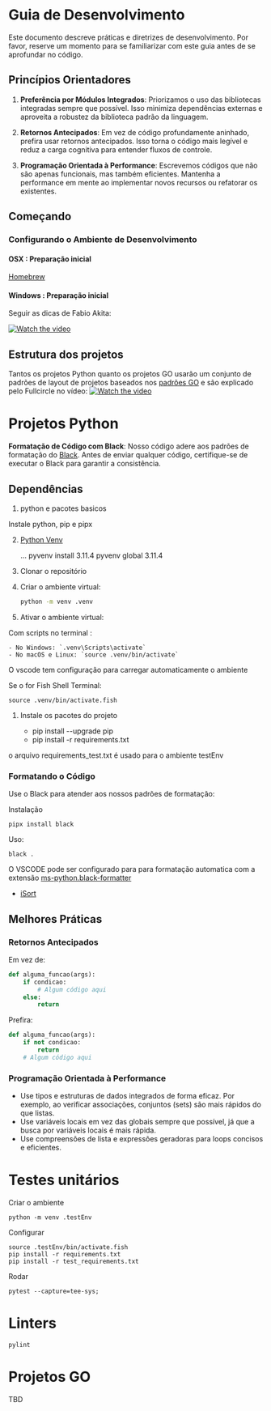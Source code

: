 # Guia de Desenvolvimento

Este documento descreve práticas e diretrizes de desenvolvimento.
Por favor, reserve um momento para se familiarizar com este guia antes de se aprofundar no código.

## Princípios Orientadores

1. **Preferência por Módulos Integrados**: Priorizamos o uso das bibliotecas integradas sempre que possível. Isso minimiza dependências externas e aproveita a robustez da biblioteca padrão da linguagem.

1. **Retornos Antecipados**: Em vez de código profundamente aninhado, prefira usar retornos antecipados. Isso torna o código mais legível e reduz a carga cognitiva para entender fluxos de controle.

1. **Programação Orientada à Performance**: Escrevemos códigos que não são apenas funcionais, mas também eficientes. Mantenha a performance em mente ao implementar novos recursos ou refatorar os existentes.

## Começando

### Configurando o Ambiente de Desenvolvimento

#### OSX : Preparação inicial

[Homebrew](https://github.com/Homebrew/install)

#### Windows : Preparação inicial

Seguir as dicas de Fabio Akita:

[![Watch the video](https://img.youtube.com/vi/sjrW74Hx5Po/maxresdefault.jpg)](https://youtu.be/sjrW74Hx5Po)

## Estrutura dos projetos

Tantos os projetos Python quanto os projetos GO usarão um conjunto de padrões de layout de projetos baseados nos [padrões GO](https://github.com/golang-standards/project-layout/blob/master/README_ptBR.md) e são explicado pelo Fullcircle no vídeo:
[![Watch the video](https://img.youtube.com/vi/OFud4iPuAH8/maxresdefault.jpg)](https://youtu.be/OFud4iPuAH8)


# Projetos Python

**Formatação de Código com Black**: Nosso código adere aos padrões de formatação do [Black](https://github.com/psf/black). Antes de enviar qualquer código, certifique-se de executar o Black para garantir a consistência.

## Dependências

1. python e pacotes basicos

Instale python, pip e pipx

2. [Python Venv](https://github.com/pyenv/pyenv)

   ...
   pyvenv install 3.11.4
   pyvenv global 3.11.4

3. Clonar o repositório

4. Criar o ambiente virtual:

   ```bash
   python -m venv .venv
   ```

5. Ativar o ambiente virtual:

Com scripts no terminal :

    - No Windows: `.venv\Scripts\activate`
    - No macOS e Linux: `source .venv/bin/activate`

O vscode tem configuração para carregar automaticamente o ambiente

Se o for Fish Shell Terminal:

    source .venv/bin/activate.fish

1. Instale os pacotes do projeto

   - pip install --upgrade pip
   - pip install -r requirements.txt

o arquivo requirements_test.txt é usado para o ambiente testEnv

### Formatando o Código

Use o Black para atender aos nossos padrões de formatação:

Instalação

    pipx install black

Uso:

    black .

O VSCODE pode ser configurado para para formatação automatica com a extensão [ms-python.black-formatter](https://marketplace.visualstudio.com/items?itemName=ms-python.black-formatter)

- [iSort](https://pycqa.github.io/isort/docs/configuration/black_compatibility.html)

## Melhores Práticas

### Retornos Antecipados

Em vez de:

```python
def alguma_funcao(args):
    if condicao:
        # Algum código aqui
    else:
        return
```

Prefira:

```python
def alguma_funcao(args):
    if not condicao:
        return
    # Algum código aqui
```

### Programação Orientada à Performance

- Use tipos e estruturas de dados integrados de forma eficaz. Por exemplo, ao verificar associações, conjuntos (sets) são mais rápidos do que listas.
- Use variáveis locais em vez das globais sempre que possível, já que a busca por variáveis locais é mais rápida.
- Use compreensões de lista e expressões geradoras para loops concisos e eficientes.

# Testes unitários

Criar o ambiente

    python -m venv .testEnv

Configurar

    source .testEnv/bin/activate.fish
    pip install -r requirements.txt
    pip install -r test_requirements.txt

Rodar

    pytest --capture=tee-sys;

# Linters

    pylint


# Projetos GO

TBD
